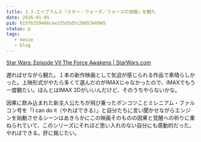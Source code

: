```yaml
---
title: J.J.エイブラムス『スター・ウォーズ／フォースの覚醒』を観た
date: 2016-01-05
pid: 615fb359486cee335d5d5c2685346045
status: p
tags:
   - movie
   - blog
---
```


[Star Wars: Episode VII The Force Awakens | StarWars.com][1]

遅ればせながら観た。１本の新作映画として気迫が感じられる作品で素晴らしかった。上映形式がやたら多くて選んだのがIMAXじゃなかったので、IMAXでもう一度観たい。ほんとはIMAX 2Dがいいんだけど、そのうちやらないかな。

因果に飲み込まれた新主人公たちが飛び乗ったポンコツことミレニアム・ファルコン号を「I can do it（やればできる）」と自分たちに言い聞かせながらエンジンを始動させるシーンはあきらかにこの映画そのものの因果と覚醒への祈りに重ねられていて、このシリーズにそれほど思い入れのない自分にも感動的だった。やればできる。肝に銘じたい。

[1]:	http://www.starwars.com/films/star-wars-episode-vii-the-force-awakens